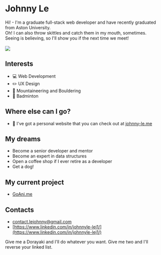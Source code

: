 # Johnny Le

<div>
  <span>Hi! - I'm a graduate full-stack web developer and have recently graduated from Aston University.</span>
  <br>
  <span>Oh! I can also throw skittles and catch them in my mouth, sometimes. Seeing is believing, so I'll show you if the next time we meet!</span>
</div>
<br>
<img src="https://github-readme-stats.vercel.app/api?username=Johnny0121&&show_icons=true&title_color=ffffff&icon_color=bb2acf&text_color=daf7dc&bg_color=151515">

## Interests
- :computer: Web Development
- :pencil2: UX Design
- :sunrise_over_mountains: Mountaineering and Bouldering
- :tennis: Badminton

## Where else can I go?
- :iphone: I've got a personal website that you can check out at [johnny-le.me](https://www.johnny-le.me)

## My dreams
- Become a senior developer and mentor
- Become an expert in data structures
- Open a coffee shop if I ever retire as a developer
- Get a dog!

## My current project
- [GoAni.me](https://github.com/Johnny0121/goani.me)

## Contacts

- [contact.lejohnny@gmail.com](contact.lejohnny@gmail.com)
- [https://www.linkedin.com/in/johnnyle-lej1/](https://www.linkedin.com/in/johnnyle-lej1/)

Give me a Dorayaki and I'll do whatever you want. Give me two and I'll reverse your linked list.
